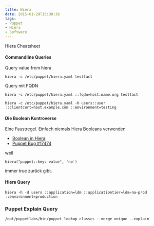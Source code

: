 ```yaml
---
title: Hiera
date: 2015-01-29T15:38:39
tags:
- Puppet
- Hiera
- Software
---
```


Hiera Cheatsheet

#### Commandline Queries

Query value from hiera

    hiera -c /etc/puppet/hiera.yaml testfact

Query mit FQDN

    hiera -c /etc/puppet/hiera.yaml ::fqdn=host.name.org testfact

    hiera -c /etc/puppet/hiera.yaml -h users::user ::clientcert=host.example.com ::environment=testing

#### Die Boolean Kontroverse

Eine Faustregel. Einfach niemals Hiera Booleans verwenden

* [Boolean in Hiera](https://groups.google.com/forum/#!topic/puppet-users/BLw91HEpP0I)
* [Puppet Bug #17474](https://projects.puppetlabs.com/issues/17474)

weil

    hiera("puppet::key: value", 'no')

immer true zurück gibt.

#### Hiera Query

    hiera -h -d users ::application=ldm ::applicationtier=ldm-na-prod ::environment=production

### Puppet Explain Query

    /opt/puppetlabs/bin/puppet lookup classes --merge unique --explain
